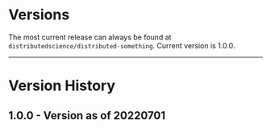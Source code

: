 # Versions

The most current release can always be found at `distributedscience/distributed-something`.
Current version is 1.0.0.  

---

# Version History

## 1.0.0 - Version as of 20220701
